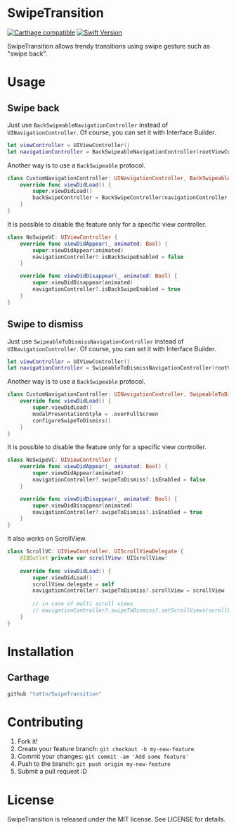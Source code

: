 SwipeTransition
===

[![Carthage compatible](https://img.shields.io/badge/Carthage-compatible-4BC51D.svg?style=flat)](https://github.com/Carthage/Carthage)
[![Swift Version](https://img.shields.io/badge/Swift-4-F16D39.svg)](https://developer.apple.com/swift)

SwipeTransition allows trendy transitions using swipe gesture such as "swipe back".

# Usage

## Swipe back

Just use `BackSwipeableNavigationController` instead of `UINavigationController`. Of course, you can set it with Interface Builder.

```swift
let viewController = UIViewController()
let navigationController = BackSwipeableNavigationController(rootViewControlelr: viewController)
````

Another way is to use a `BackSwipeable` protocol.

```swift
class CustomNavigationController: UINavigationController, BackSwipeable {
    override func viewDidLoad() {
        super.viewDidLoad()
        backSwipeController = BackSwipeController(navigationController: self)
    }
}
```

It is possible to disable the feature only for a specific view controller.

```swift
class NoSwipeVC: UIViewController {
    override func viewDidAppear(_ animated: Bool) {
        super.viewDidAppear(animated)
        navigationController?.isBackSwipeEnabled = false
    }

    override func viewDidDisappear(_ animated: Bool) {
        super.viewDidDisappear(animated)
        navigationController?.isBackSwipeEnabled = true
    }
}
```

## Swipe to dismiss

Just use `SwipeableToDismissNavigationController` instead of `UINavigationController`. Of course, you can set it with Interface Builder.

```swift
let viewController = UIViewController()
let navigationController = SwipeableToDismissNavigationController(rootViewControlelr: viewController)
````

Another way is to use a `BackSwipeable` protocol.

```swift
class CustomNavigationController: UINavigationController, SwipeableToDismiss {
    override func viewDidLoad() {
        super.viewDidLoad()
        modalPresentationStyle = .overFullScreen
        configureSwipeToDismiss()
    }
}
```

It is possible to disable the feature only for a specific view controller.

```swift
class NoSwipeVC: UIViewController {
    override func viewDidAppear(_ animated: Bool) {
        super.viewDidAppear(animated)
        navigationController?.swipeToDismiss?.isEnabled = false
    }

    override func viewDidDisappear(_ animated: Bool) {
        super.viewDidDisappear(animated)
        navigationController?.swipeToDismiss?.isEnabled = true
    }
}
```

It also works on ScrollView.

```swift
class ScrollVC: UIViewController, UIScrollViewDelegate {
    @IBOutlet private var scrollView: UIScrollView!
    
    override func viewDidLoad() {
        super.viewDidLoad()
        scrollView.delegate = self
        navigationController?.swipeToDismiss?.scrollView = scrollView
        
        // in case of multi scroll views
        // navigationController?.swipeToDismiss?.setScrollViews(scrollViews)
    }
}
```


# Installation

## Carthage

```ruby
github "tattn/SwipeTransition"
```


# Contributing

1. Fork it!
2. Create your feature branch: `git checkout -b my-new-feature`
3. Commit your changes: `git commit -am 'Add some feature'`
4. Push to the branch: `git push origin my-new-feature`
5. Submit a pull request :D

# License

SwipeTransition is released under the MIT license. See LICENSE for details.
